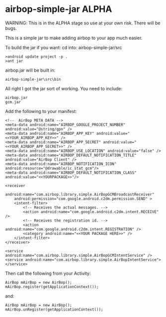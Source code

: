 airbop-simple-jar ALPHA
=================

WARNING: This is in the ALPHA stage so use at your own risk. There will be bugs.

This is a simple jar to make adding airbop to your app much easier.

To build the jar if you want:
cd into: airbop-simple-jar/src

    >android update project -p .
    >ant jar

airbop.jar will be built in:

    airbop-simple-jar\src\bin

All right I got the jar sort of working. You need to include:

    airbop.jar
    gcm.jar

Add the following to your manifest:

    <!--  AirBop META DATA -->
    <meta-data android:name="AIRBOP_GOOGLE_PROJECT_NUMBER" android:value="@string/gpn" />
    <meta-data android:name="AIRBOP_APP_KEY" android:value="<<YOUR_AIRBOP_APP_KEY>>" />
    <meta-data android:name="AIRBOP_APP_SECRET" android:value="<<YOUR_AIRBOP_APP_SECRET>>" />
    <meta-data android:name="AIRBOP_USE_LOCATION" android:value="false" />
    <meta-data android:name="AIRBOP_DEFAULT_NOTIFICATION_TITLE" android:value="AirBop Client" />
    <meta-data android:name="AIRBOP_NOTIFICATION_ICON" android:resource="@drawable/ic_stat_gcm"/>
    <meta-data android:name="AIRBOP_DEFAULT_NOTIFICATION_CLASS" android:value="<<YOURPACKAGE>>"/>
    
    <receiver
    	android:name="com.airbop.library.simple.AirBopGCMBroadcastReceiver"
    	android:permission="com.google.android.c2dm.permission.SEND" >
    	<intent-filter>
    		<!-- Receives the actual messages. -->
    		<action android:name="com.google.android.c2dm.intent.RECEIVE" />
    		<!-- Receives the registration id. -->
    		<action android:name="com.google.android.c2dm.intent.REGISTRATION" />
    		<category android:name="<<YOUR PACKAGE HERE>>" />
    	</intent-filter>
    </receiver>

    <service android:name="com.airbop.library.simple.AirBopGCMIntentService" />
    <service android:name="com.airbop.library.simple.AirBopIntentService"></service>
        
        
Then call the following from your Activity:

    AirBop mAirBop = new AirBop();
    mAirBop.register(getApplicationContext());
    
and:

    AirBop mAirBop = new AirBop();
    mAirBop.unRegister(getApplicationContext());
    

